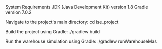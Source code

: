 System Requirements
JDK (Java Development Kit) version 1.8
Gradle version 7.0.2

Navigate to the project's main directory:
cd ise_project

Build the project using Gradle:
./gradlew build

Run the warehouse simulation using Gradle:
./gradlew runWarehouseMas

